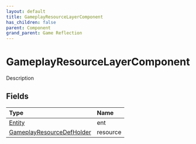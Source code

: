 ```yaml
---
layout: default
title: GameplayResourceLayerComponent
has_children: false
parent: Component
grand_parent: Game Reflection
---
```

# GameplayResourceLayerComponent
Description 

## Fields

| Type | Name |
|:----------|:--------------|
| [Entity](/riftbreaker-wiki/docs/game-reflection/classes/entity/) | ent |
| [GameplayResourceDefHolder](/riftbreaker-wiki/docs/game-reflection/components/gameplay_resource_def_holder/) | resource |

